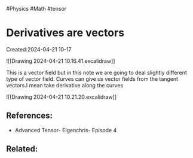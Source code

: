 #Physics #Math #tensor
# Derivatives are vectors
Created:2024-04-21 10-17


![[Drawing 2024-04-21 10.16.41.excalidraw]]

This is a vector field but in this note we are going to deal slightly different type of vector field. Curves can give us vector fields from the tangent vectors.I mean take derivative along the curves

![[Drawing 2024-04-21 10.21.20.excalidraw]]


## References:
- Advanced Tensor- Eigenchris- Episode 4
## Related:



